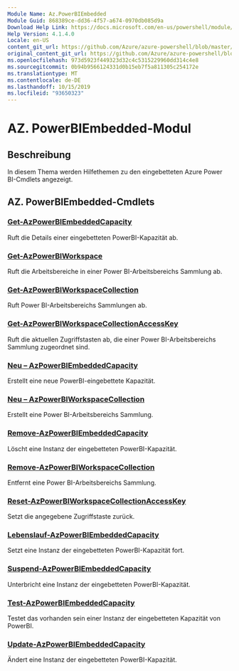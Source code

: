 ```yaml
---
Module Name: Az.PowerBIEmbedded
Module Guid: 868389ce-dd36-4f57-a674-0970db085d9a
Download Help Link: https://docs.microsoft.com/en-us/powershell/module/az.powerbiembedded
Help Version: 4.1.4.0
Locale: en-US
content_git_url: https://github.com/Azure/azure-powershell/blob/master/src/PowerBIEmbedded/PowerBIEmbedded/help/Az.PowerBIEmbedded.md
original_content_git_url: https://github.com/Azure/azure-powershell/blob/master/src/PowerBIEmbedded/PowerBIEmbedded/help/Az.PowerBIEmbedded.md
ms.openlocfilehash: 973d5923f449323d32c4c5315229960dd314c4e8
ms.sourcegitcommit: 0b94b9566124331d0b15eb7f5a811305c254172e
ms.translationtype: MT
ms.contentlocale: de-DE
ms.lasthandoff: 10/15/2019
ms.locfileid: "93650323"
---
```

# AZ. PowerBIEmbedded-Modul
## Beschreibung
In diesem Thema werden Hilfethemen zu den eingebetteten Azure Power BI-Cmdlets angezeigt.

## AZ. PowerBIEmbedded-Cmdlets
### [Get-AzPowerBIEmbeddedCapacity](Get-AzPowerBIEmbeddedCapacity.md)
Ruft die Details einer eingebetteten PowerBI-Kapazität ab.

### [Get-AzPowerBIWorkspace](Get-AzPowerBIWorkspace.md)
Ruft die Arbeitsbereiche in einer Power BI-Arbeitsbereichs Sammlung ab.

### [Get-AzPowerBIWorkspaceCollection](Get-AzPowerBIWorkspaceCollection.md)
Ruft Power BI-Arbeitsbereichs Sammlungen ab.

### [Get-AzPowerBIWorkspaceCollectionAccessKey](Get-AzPowerBIWorkspaceCollectionAccessKey.md)
Ruft die aktuellen Zugriffstasten ab, die einer Power BI-Arbeitsbereichs Sammlung zugeordnet sind.

### [Neu – AzPowerBIEmbeddedCapacity](New-AzPowerBIEmbeddedCapacity.md)
Erstellt eine neue PowerBI-eingebettete Kapazität.

### [Neu – AzPowerBIWorkspaceCollection](New-AzPowerBIWorkspaceCollection.md)
Erstellt eine Power BI-Arbeitsbereichs Sammlung.

### [Remove-AzPowerBIEmbeddedCapacity](Remove-AzPowerBIEmbeddedCapacity.md)
Löscht eine Instanz der eingebetteten PowerBI-Kapazität.

### [Remove-AzPowerBIWorkspaceCollection](Remove-AzPowerBIWorkspaceCollection.md)
Entfernt eine Power BI-Arbeitsbereichs Sammlung.

### [Reset-AzPowerBIWorkspaceCollectionAccessKey](Reset-AzPowerBIWorkspaceCollectionAccessKey.md)
Setzt die angegebene Zugriffstaste zurück.

### [Lebenslauf-AzPowerBIEmbeddedCapacity](Resume-AzPowerBIEmbeddedCapacity.md)
Setzt eine Instanz der eingebetteten PowerBI-Kapazität fort.

### [Suspend-AzPowerBIEmbeddedCapacity](Suspend-AzPowerBIEmbeddedCapacity.md)
Unterbricht eine Instanz der eingebetteten PowerBI-Kapazität.

### [Test-AzPowerBIEmbeddedCapacity](Test-AzPowerBIEmbeddedCapacity.md)
Testet das vorhanden sein einer Instanz der eingebetteten Kapazität von PowerBI.

### [Update-AzPowerBIEmbeddedCapacity](Update-AzPowerBIEmbeddedCapacity.md)
Ändert eine Instanz der eingebetteten PowerBI-Kapazität.

